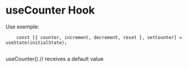 # useCounter Hook


Use exemple:

```
    const [{ counter, increment, decrement, reset }, setCounter] = useState(initialState);
    
```

useCounter() // receives a default value

